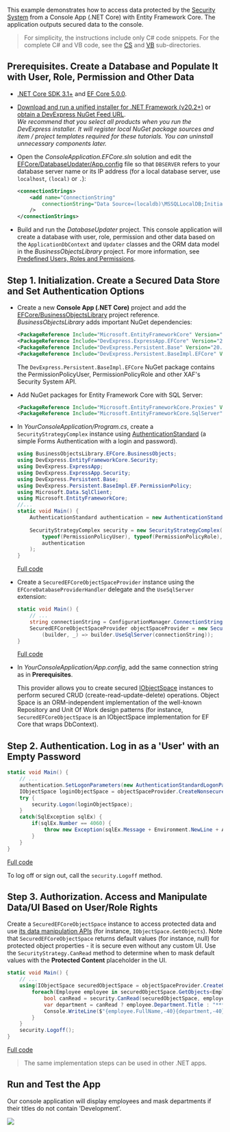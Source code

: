 <!-- default file list -->

This example demonstrates how to access data protected by the [Security System](https://docs.devexpress.com/eXpressAppFramework/113366/concepts/security-system/security-system-overview) from a Console App (.NET Core) with Entity Framework Core. The application outputs secured data to the console.

>For simplicity, the instructions include only C# code snippets. For the complete C# and VB code, see the [CS](CS) and [VB](VB) sub-directories.
 
## Prerequisites. Create a Database and Populate It with User, Role, Permission and Other Data
- [.NET Core SDK 3.1+](https://dotnet.microsoft.com/download/dotnet-core) and [EF Core 5.0.0](https://www.nuget.org/packages/Microsoft.EntityFrameworkCore/5.0.0).
- [Download and run a unified installer for .NET Framework (v20.2+)](https://www.devexpress.com/Products/Try/) or [obtain a DevExpress NuGet Feed URL](https://docs.devexpress.com/GeneralInformation/115912/installation/install-devexpress-controls-using-nuget-packages).  
    *We recommend that you select all  products when you run the DevExpress installer. It will register local NuGet package sources and item / project templates required for these tutorials. You can uninstall unnecessary components later.*
  
- Open the *ConsoleApplication.EFCore.sln* solution and edit the [EFCore/DatabaseUpdater/App.config](../DatabaseUpdater/App.config) file so that `DBSERVER` refers to your database server name or its IP address (for a local database server, use `localhost`, `(local)` or `.`):
	
    ```xml
    <connectionStrings>
        <add name="ConnectionString" 
            connectionString="Data Source=(localdb)\MSSQLLocalDB;Initial Catalog=EFCoreTestDB;Integrated Security=True;MultipleActiveResultSets=True"
        />
    </connectionStrings>
    ```
- Build and run the *DatabaseUpdater* project. This console application will create a database with user, role, permission and other data based on the `ApplicationDbContext` and `Updater` classes and the ORM data model in the *BusinessObjectsLibrary* project. For more information, see [Predefined Users, Roles and Permissions](https://docs.devexpress.com/eXpressAppFramework/119065/concepts/security-system/predefined-users-roles-and-permissions).


## Step 1. Initialization. Create a Secured Data Store and Set Authentication Options

- Create a new **Console App (.NET Core)** project and add the [EFCore/BusinessObjectsLibrary](../BusinessObjectsLibrary) project reference. *BusinessObjectsLibrary* adds important NuGet dependencies:
    ```xml
	<PackageReference Include="Microsoft.EntityFrameworkCore" Version="5.0.0" />
	<PackageReference Include="DevExpress.ExpressApp.EFCore" Version="20.2.3" />
    <PackageReference Include="DevExpress.Persistent.Base" Version="20.2.3" />
    <PackageReference Include="DevExpress.Persistent.BaseImpl.EFCore" Version="20.2.3" />
    ```
    The `DevExpress.Persistent.BaseImpl.EFCore` NuGet package contains the PermissionPolicyUser, PermissionPolicyRole and other XAF's Security System API.

- Add NuGet packages for Entity Framework Core with SQL Server:
    ```xml
    <PackageReference Include="Microsoft.EntityFrameworkCore.Proxies" Version="5.0.0" />
    <PackageReference Include="Microsoft.EntityFrameworkCore.SqlServer" Version="5.0.0" />
    ```
- In *YourConsoleApplication/Program.cs*, create a `SecurityStrategyComplex` instance using [AuthenticationStandard](https://docs.devexpress.com/eXpressAppFramework/DevExpress.ExpressApp.Security.AuthenticationStandard) (a simple Forms Authentication with a login and password).
		
    ```csharp
    using BusinessObjectsLibrary.EFCore.BusinessObjects;
    using DevExpress.EntityFrameworkCore.Security;
    using DevExpress.ExpressApp;
    using DevExpress.ExpressApp.Security;
    using DevExpress.Persistent.Base;
    using DevExpress.Persistent.BaseImpl.EF.PermissionPolicy;
    using Microsoft.Data.SqlClient;
    using Microsoft.EntityFrameworkCore;
    //...
    static void Main() {     
        AuthenticationStandard authentication = new AuthenticationStandard();
        
        SecurityStrategyComplex security = new SecurityStrategyComplex(
            typeof(PermissionPolicyUser), typeof(PermissionPolicyRole),
            authentication
        );
    }
    ```	
    [Full code](CS/Program.cs#L19)

- Create a `SecuredEFCoreObjectSpaceProvider` instance using the `EFCoreDatabaseProviderHandler` delegate and the `UseSqlServer` extension:
	
    ```csharp
    static void Main() {
        // ...
        string connectionString = ConfigurationManager.ConnectionStrings["ConnectionString"].ConnectionString;
        SecuredEFCoreObjectSpaceProvider objectSpaceProvider = new SecuredEFCoreObjectSpaceProvider(security, typeof(ApplicationDbContext),
            (builder, _) => builder.UseSqlServer(connectionString));
    }
    ```
    [Full code](CS/Program.cs#L28)

- In *YourConsoleApplication/App.config*, add the same connection string as in **Prerequisites**.

    This provider allows you to create secured [IObjectSpace](https://docs.devexpress.com/eXpressAppFramework/113711/concepts/data-manipulation-and-business-logic/create-read-update-and-delete-data) instances to perform secured CRUD (create-read-update-delete) operations. Object Space is an ORM-independent implementation of the well-known Repository and Unit Of Work design patterns (for instance, `SecuredEFCoreObjectSpace` is an IObjectSpace implementation for EF Core that wraps DbContext).
	
## Step 2. Authentication. Log in as a 'User' with an Empty Password
	
```csharp
static void Main() {
    // ...
    authentication.SetLogonParameters(new AuthenticationStandardLogonParameters(userName: "User", password: string.Empty));
    IObjectSpace loginObjectSpace = objectSpaceProvider.CreateNonsecuredObjectSpace();
    try {
        security.Logon(loginObjectSpace);
    }
    catch(SqlException sqlEx) {
        if(sqlEx.Number == 4060) {
            throw new Exception(sqlEx.Message + Environment.NewLine + ApplicationDbContext.DatabaseConnectionFailedMessage, sqlEx);
        }
    }
}
```
[Full code](CS/Program.cs#L34)

To log off or sign out, call the `security.Logoff` method.

## Step 3. Authorization. Access and Manipulate Data/UI Based on User/Role Rights
Create a `SecuredEFCoreObjectSpace` instance to access protected data and use [its data manipulation APIs](https://docs.devexpress.com/eXpressAppFramework/113711/concepts/data-manipulation-and-business-logic/create-read-update-and-delete-data) (for instance, `IObjectSpace.GetObjects`). Note that `SecuredEFCoreObjectSpace` returns default values (for instance, null) for protected object properties - it is secure even without any custom UI. Use the `SecurityStrategy.CanRead` method to determine when to mask default values with the **Protected Content** placeholder in the UI.
	
```csharp
static void Main() {
    // ...
    using(IObjectSpace securedObjectSpace = objectSpaceProvider.CreateObjectSpace()) {
        foreach(Employee employee in securedObjectSpace.GetObjects<Employee>()) { 
            bool canRead = security.CanRead(securedObjectSpace, employee, memberName: nameof(Employee.Department));
            var department = canRead ? employee.Department.Title : "*******";
            Console.WriteLine($"{employee.FullName,-40}{department,-40}");
        }
    }
    security.Logoff();
}
```
[Full code](CS/Program.cs#L46)

> The same implementation steps can be used in other .NET apps.

## Run and Test the App

Our console application will display employees and mask departments if their titles do not contain 'Development'.

![](/images/Console.png)

